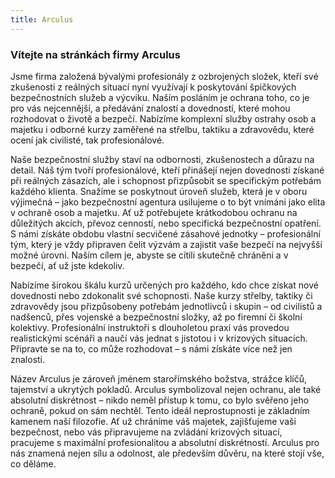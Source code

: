 ```yaml
---
title: Arculus
---
```

### Vítejte na stránkách firmy Arculus


Jsme firma založená bývalými profesionály z ozbrojených složek, kteří své zkušenosti z reálných situací nyní využívají k poskytování špičkových bezpečnostních služeb a výcviku. Naším posláním je ochrana toho, co je pro vás nejcennější, a předávání znalostí a dovedností, které mohou rozhodovat o životě a bezpečí. Nabízíme komplexní služby ostrahy osob a majetku i odborné kurzy zaměřené na střelbu, taktiku a zdravovědu, které ocení jak civilisté, tak profesionálové.


Naše bezpečnostní služby staví na odbornosti, zkušenostech a důrazu na detail. Náš tým tvoří profesionálové, kteří přinášejí nejen dovednosti získané při reálných zásazích, ale i schopnost přizpůsobit se specifickým potřebám každého klienta. Snažíme se poskytnout úroveň služeb, která je v oboru výjimečná – jako bezpečnostní agentura usilujeme o to být vnímáni jako elita v ochraně osob a majetku. Ať už potřebujete krátkodobou ochranu na důležitých akcích, převoz cenností, nebo specifická bezpečnostní opatření. S námi získáte obdobu vlastní secvičené zásahové jednotky – profesionální tým, který je vždy připraven čelit výzvám a zajistit vaše bezpečí na nejvyšší možné úrovni. Naším cílem je, abyste se cítili skutečně chráněni a v bezpečí, ať už jste kdekoliv.


Nabízíme širokou škálu kurzů určených pro každého, kdo chce získat nové dovednosti nebo zdokonalit své schopnosti. Naše kurzy střelby, taktiky či zdravovědy jsou přizpůsobeny potřebám jednotlivců i skupin – od civilistů a nadšenců, přes vojenské a bezpečnostní složky, až po firemní či školní kolektivy. Profesionální instruktoři s dlouholetou praxí vás provedou realistickými scénáři a naučí vás jednat s jistotou i v krizových situacích. Připravte se na to, co může rozhodovat – s námi získáte více než jen znalosti.


Název Arculus je zároveň jménem starořímského božstva, strážce klíčů, tajemství a ukrytých pokladů. Arculus symbolizoval nejen ochranu, ale také absolutní diskrétnost – nikdo neměl přístup k tomu, co bylo svěřeno jeho ochraně, pokud on sám nechtěl. Tento ideál neprostupnosti je základním kamenem naší filozofie. Ať už chráníme váš majetek, zajišťujeme vaši bezpečnost, nebo vás připravujeme na zvládání krizových situací, pracujeme s maximální profesionalitou a absolutní diskrétností. Arculus pro nás znamená nejen sílu a odolnost, ale především důvěru, na které stojí vše, co děláme.
